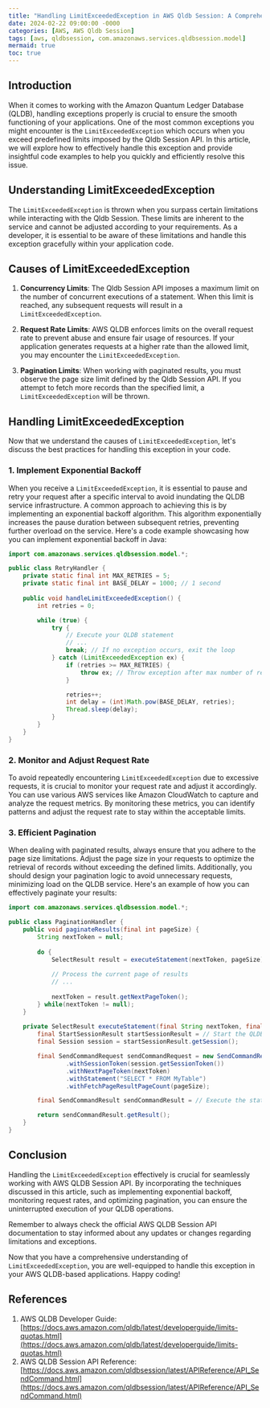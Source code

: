 ```yaml
---
title: "Handling LimitExceededException in AWS Qldb Session: A Comprehensive Guide"
date: 2024-02-22 09:00:00 -0000
categories: [AWS, AWS Qldb Session]
tags: [aws, qldbsession, com.amazonaws.services.qldbsession.model]
mermaid: true
toc: true
---
```



## Introduction

When it comes to working with the Amazon Quantum Ledger Database (QLDB), handling exceptions properly is crucial to ensure the smooth functioning of your applications. One of the most common exceptions you might encounter is the `LimitExceededException` which occurs when you exceed predefined limits imposed by the Qldb Session API. In this article, we will explore how to effectively handle this exception and provide insightful code examples to help you quickly and efficiently resolve this issue.

## Understanding LimitExceededException

The `LimitExceededException` is thrown when you surpass certain limitations while interacting with the Qldb Session. These limits are inherent to the service and cannot be adjusted according to your requirements. As a developer, it is essential to be aware of these limitations and handle this exception gracefully within your application code.

## Causes of LimitExceededException

1. **Concurrency Limits**: The Qldb Session API imposes a maximum limit on the number of concurrent executions of a statement. When this limit is reached, any subsequent requests will result in a `LimitExceededException`.

2. **Request Rate Limits**: AWS QLDB enforces limits on the overall request rate to prevent abuse and ensure fair usage of resources. If your application generates requests at a higher rate than the allowed limit, you may encounter the `LimitExceededException`.

3. **Pagination Limits**: When working with paginated results, you must observe the page size limit defined by the Qldb Session API. If you attempt to fetch more records than the specified limit, a `LimitExceededException` will be thrown.

## Handling LimitExceededException

Now that we understand the causes of `LimitExceededException`, let's discuss the best practices for handling this exception in your code.

### 1. Implement Exponential Backoff

When you receive a `LimitExceededException`, it is essential to pause and retry your request after a specific interval to avoid inundating the QLDB service infrastructure. A common approach to achieving this is by implementing an exponential backoff algorithm. This algorithm exponentially increases the pause duration between subsequent retries, preventing further overload on the service. Here's a code example showcasing how you can implement exponential backoff in Java:

```java
import com.amazonaws.services.qldbsession.model.*;

public class RetryHandler {
    private static final int MAX_RETRIES = 5;
    private static final int BASE_DELAY = 1000; // 1 second
    
    public void handleLimitExceededException() {
        int retries = 0;

        while (true) {
            try {
                // Execute your QLDB statement
                // ...
                break; // If no exception occurs, exit the loop
            } catch (LimitExceededException ex) {
                if (retries >= MAX_RETRIES) {
                    throw ex; // Throw exception after max number of retries
                }

                retries++;
                int delay = (int)Math.pow(BASE_DELAY, retries);
                Thread.sleep(delay);
            }
        }
    }
}
```

### 2. Monitor and Adjust Request Rate

To avoid repeatedly encountering `LimitExceededException` due to excessive requests, it is crucial to monitor your request rate and adjust it accordingly. You can use various AWS services like Amazon CloudWatch to capture and analyze the request metrics. By monitoring these metrics, you can identify patterns and adjust the request rate to stay within the acceptable limits.

### 3. Efficient Pagination

When dealing with paginated results, always ensure that you adhere to the page size limitations. Adjust the page size in your requests to optimize the retrieval of records without exceeding the defined limits. Additionally, you should design your pagination logic to avoid unnecessary requests, minimizing load on the QLDB service. Here's an example of how you can effectively paginate your results:

```java
import com.amazonaws.services.qldbsession.model.*;

public class PaginationHandler {
    public void paginateResults(final int pageSize) {
        String nextToken = null;
        
        do {
            SelectResult result = executeStatement(nextToken, pageSize);
            
            // Process the current page of results
            // ...
            
            nextToken = result.getNextPageToken();
        } while(nextToken != null);
    }
    
    private SelectResult executeStatement(final String nextToken, final int pageSize) {
        final StartSessionResult startSessionResult = // Start the QLDB session
        final Session session = startSessionResult.getSession();

        final SendCommandRequest sendCommandRequest = new SendCommandRequest()
                .withSessionToken(session.getSessionToken())
                .withNextPageToken(nextToken)
                .withStatement("SELECT * FROM MyTable")
                .withFetchPageResultPageCount(pageSize);

        final SendCommandResult sendCommandResult = // Execute the statement

        return sendCommandResult.getResult();
    }
}
```

## Conclusion

Handling the `LimitExceededException` effectively is crucial for seamlessly working with AWS QLDB Session API. By incorporating the techniques discussed in this article, such as implementing exponential backoff, monitoring request rates, and optimizing pagination, you can ensure the uninterrupted execution of your QLDB operations.

Remember to always check the official AWS QLDB Session API documentation to stay informed about any updates or changes regarding limitations and exceptions.

Now that you have a comprehensive understanding of `LimitExceededException`, you are well-equipped to handle this exception in your AWS QLDB-based applications. Happy coding!

## References

1. AWS QLDB Developer Guide: [https://docs.aws.amazon.com/qldb/latest/developerguide/limits-quotas.html](https://docs.aws.amazon.com/qldb/latest/developerguide/limits-quotas.html)
2. AWS QLDB Session API Reference: [https://docs.aws.amazon.com/qldbsession/latest/APIReference/API_SendCommand.html](https://docs.aws.amazon.com/qldbsession/latest/APIReference/API_SendCommand.html)
